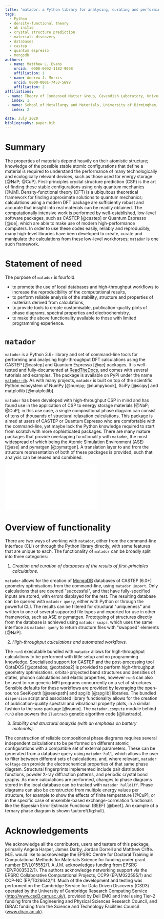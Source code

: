 ```yaml
---
title: 'matador: a Python library for analysing, curating and performing high-throughput density-functional theory calculations'
tags:
  - Python
  - density-functional theory
  - ab initio
  - crystal structure prediction
  - materials discovery
  - databases
  - castep
  - quantum espresso
  - mongodb
authors:
  - name: Matthew L. Evans
    orcid:  0000-0002-1182-9098 
    affiliation: 1
  - name: Andrew J. Morris
    orcid: 0000-0001-7453-5698
    affiliation: 2
affiliations:
 - name: Theory of Condensed Matter Group, Cavendish Laboratory, University of Cambridge, J. J. Thomson Avenue, Cambridge, CB3 0HE, U.K.
   index: 1
 - name: School of Metallurgy and Materials, University of Birmingham, Edgbaston, Birmingham, B15 2TT, U.K.
   index: 2

date: July 2020
bibliography: paper.bib
---
```


# Summary

The properties of materials depend heavily on their atomistic structure; knowledge of the possible stable atomic configurations that define a material is required to understand the performance of many technologically and ecologically relevant devices, such as those used for energy storage [@NaP; @CuP]. First-principles crystal structure prediction (CSP) is the art of finding these stable configurations using only quantum mechanics [@JM]. Density-functional theory (DFT) is a ubiquitous theoretical framework for finding approximate solutions to quantum mechanics; calculations using a modern DFT package are sufficiently robust and accurate that insight into real materials can be readily obtained. The computationally intensive work is performed by well-established, low-level software packages, such as CASTEP [@castep] or Quantum Espresso [@qe], which are able to make use of modern high-performance computers. In order to use these codes easily, reliably and reproducibly, many high-level libraries have been developed to create, curate and manipulate the calculations from these low-level workhorses; `matador` is one such framework.

# Statement of need

The purpose of `matador` is fourfold:
- to promote the use of local databases and high-throughput workflows to increase the reproducibility of the computational results, 
- to perform reliable analysis of the stability, structure and properties of materials derived from calculations, 
- to provide tools to create customisable, publication-quality plots of phase diagrams, spectral properties and electrochemistry,
- to make the above functionality available to those with limited programming experience.

# `matador`

`matador` is a Python 3.6+ library and set of command-line tools for performing and analysing high-throughput DFT calculations using the CASTEP [@castep] and Quantum Espresso [@qe] packages. It is well-tested and fully-documented at [ReadTheDocs](https://matador-db.readthedocs.io), and comes with several tutorials and examples. The package is available on PyPI under the name [`matador-db`](https://pypi.org/project/matador-db). As with many projects, `matador` is built on top of the scientific Python ecosystem of NumPy [@numpy; @numpybook], SciPy [@scipy] and matplotlib [@matplotlib].

`matador` has been developed with high-throughput CSP in mind and has found use in the application of CSP to energy storage materials [@NaP; @CuP]; in this use case, a single compositional phase diagram can consist of tens of thousands of structural relaxation calculations. This package is aimed at users of CASTEP or Quantum Espresso who are comfortable with the command-line, yet maybe lack the Python knowledge required to start from scratch with more sophisticated packages. There are many mature packages that provide overlapping functionality with `matador`, the most widespread of which being the Atomic Simulation Environment (ASE) [@ase] and pymatgen [@pymatgen]. A translation layer to and from the structure representation of both of these packages is provided, such that analysis can be reused and combined. 

![Li-Zn-P ternary phase diagram created with matador, plot generated with matplotlib [@matplotlib] and python-ternary [@ternary].\label{fig:hull}](./LiZnP_hull.pdf)

# Overview of functionality

There are two ways of working with `matador`, either from the command-line interface (CLI) or through the Python library directly, with some features that are unique to each. The functionality of `matador` can be broadly split into three categories: 

1. *Creation and curation of databases of the results of first-principles calculations.*

`matador` allows for the creation of [MongoDB](https://mongodb.com) databases of CASTEP (6.0+) geometry optimisations from the command-line, using `matador import`. Only calculations that are deemed "successful", and that have fully-specified inputs are stored, with errors displayed for the rest. The resulting database can be queried with `matador query`, either with Python or through the powerful CLI. The results can be filtered for structural "uniqueness" and written to one of several supported file types and exported for use in other frameworks, such as ASE or pymatgen. Prototyping of structures directly from the database is achieved using `matador swaps`, which uses the same interface as `matador query` to return structure files with "swapped" elements [@NaP].

2. *High-throughput calculations and automated workflows.*

The `run3` executable bundled with `matador` allows for high-throughput calculations to be performed with little setup and no programming knowledge. Specialised support for CASTEP and the post-processing tool OptaDOS [@optados; @optados2] is provided to perform high-throughput geometry optimisations, orbital-projected band structures and densities of states, phonon calculations and elastic properties, however `run3` can also be used to run generic MPI programs concurrently on a set of structures. Sensible defaults for these workflows are provided by leveraging the open-source SeeK-path [@seekpath] and spglib [@spglib] libraries. The bundled `dispersion` script and associated library functionality allows for the creation of publication-quality spectral and vibrational property plots, in a similar fashion to the `sumo` package [@sumo]. The `matador.compute` module behind `run3` also powers the `ilustrado` genetic algorithm code [@ilustrado].

3. *Stability and structural analysis (with an emphasis on battery materials).*

The construction of reliable compositional phase diagrams requires several independent calculations to be performed on different atomic configurations with a compatible set of external parameters. These can be generated from a database query using `matador hull`, which allows the user to filter between different sets of calculations, and, where relevant, `matador voltage` can provide the electrochemical properties of that same phase diagram. Structural fingerprints implemented include pair distribution functions, powder X-ray diffraction patterns, and periodic crystal bond graphs. As more calculations are performed, changes to phase diagrams stored in the local database can be tracked with `matador hulldiff`. Phase diagrams can also be constructed from multiple energy values per structure, for example to show the effects of finite temperature [@CuP], or in the specific case of ensemble-based exchange-correlation functionals like the Bayesian Error Estimate Functional (BEEF) [@beef]. An example of a ternary phase diagram is shown \autoref{fig:hull}.

# Acknowledgements

We acknowledge all the contributors, users and testers of this package, primarily Angela Harper, James Darby, Jordan Dorrell and Matthew Cliffe. M.E. would like to acknowledge the EPSRC Centre for Doctoral Training in Computational Methods for Materials Science for funding under grant number EP/L015552/1. A.J.M. acknowledges funding from EPSRC (EP/P003532/1). The authors acknowledge networking support via the EPSRC Collaborative Computational Projects, CCP9 (EP/M022595/1) and CCP-NC (EP/T026642/1). Much of the development and testing was performed on the Cambridge Service for Data Driven Discovery (CSD3) operated by the University of Cambridge Research Computing Service (http://www.csd3.cam.ac.uk/), provided by Dell EMC and Intel using Tier-2 funding from the Engineering and Physical Sciences Research Council, and DiRAC funding from the Science and Technology Facilities Council (www.dirac.ac.uk).
